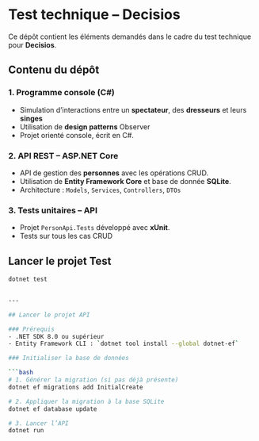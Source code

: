 # Test technique – Decisios

Ce dépôt contient les éléments demandés dans le cadre du test technique pour **Decisios**.

## Contenu du dépôt

### 1. Programme console (C#)
- Simulation d’interactions entre un **spectateur**, des **dresseurs** et leurs **singes**
- Utilisation de **design patterns** Observer
- Projet orienté console, écrit en C#.

### 2. API REST – ASP.NET Core
- API de gestion des **personnes** avec les opérations CRUD.
- Utilisation de **Entity Framework Core** et base de donnée **SQLite**.
- Architecture :  `Models`, `Services`, `Controllers`, `DTOs`

### 3. Tests unitaires – API
- Projet `PersonApi.Tests` développé avec **xUnit**.
- Tests sur tous les cas CRUD
    
## Lancer le projet Test 
```bash
dotnet test


---

## Lancer le projet API

### Prérequis
- .NET SDK 8.0 ou supérieur
- Entity Framework CLI : `dotnet tool install --global dotnet-ef`

### Initialiser la base de données

```bash
# 1. Générer la migration (si pas déjà présente)
dotnet ef migrations add InitialCreate

# 2. Appliquer la migration à la base SQLite
dotnet ef database update

# 3. Lancer l’API
dotnet run
